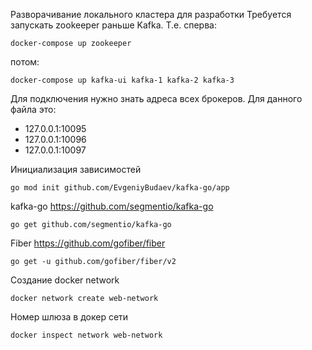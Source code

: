 Разворачивание локального кластера для разработки
Требуется запускать zookeeper раньше Kafka. Т.е. сперва:
```
docker-compose up zookeeper
```
потом:
```
docker-compose up kafka-ui kafka-1 kafka-2 kafka-3
```
Для подключения нужно знать адреса всех брокеров. Для данного файла это:
 * 127.0.0.1:10095
 * 127.0.0.1:10096
 * 127.0.0.1:10097

Инициализация зависимостей
```
go mod init github.com/EvgeniyBudaev/kafka-go/app
```

kafka-go
https://github.com/segmentio/kafka-go
```
go get github.com/segmentio/kafka-go
```

Fiber
https://github.com/gofiber/fiber
```
go get -u github.com/gofiber/fiber/v2
```

Создание docker network
```
docker network create web-network
```

Номер шлюза в докер сети
```
docker inspect network web-network
```